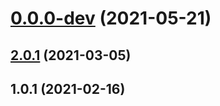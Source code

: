 # [0.0.0-dev](https://github.com/AlexRogalskiy/charts/compare/v2.0.1...v0.0.0-dev) (2021-05-21)



## [2.0.1](https://github.com/AlexRogalskiy/charts/compare/2.0.1...v2.0.1) (2021-03-05)



## 1.0.1 (2021-02-16)



